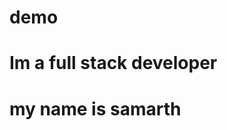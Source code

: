 # demo
<html>
  <head>
    <body>
    <h1 style="">Im a full stack developer </h1>
    <h1>my name is samarth</h1>
    </body>
  </head>
</html>
